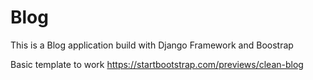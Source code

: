 # Blog
This is a Blog application build with Django Framework and Boostrap 

Basic template to work
[https://startbootstrap.com/previews/clean-blog
](https://preview.themeforest.net/item/newlog-blog-magazine-html-template/full_screen_preview/36834217)

